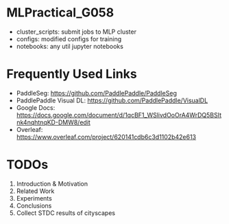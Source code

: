 # MLPractical_G058
- cluster_scripts: submit jobs to MLP cluster
- configs: modified configs for training
- notebooks: any util jupyter notebooks

# Frequently Used Links
- PaddleSeg: https://github.com/PaddlePaddle/PaddleSeg
- PaddlePaddle Visual DL: https://github.com/PaddlePaddle/VisualDL
- Google Docs: https://docs.google.com/document/d/1qcBF1_WSlivdOoOrA4WrDQ5BSItnk4nqhtnqKD-DMW8/edit
- Overleaf: https://www.overleaf.com/project/620141cdb6c3d1102b42e613

# TODOs
1. Introduction & Motivation
2. Related Work
3. Experiments
4. Conclusions
5. Collect STDC results of cityscapes
